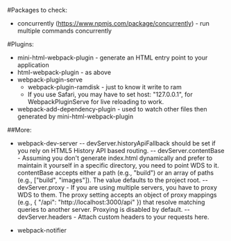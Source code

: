 #Packages to check:
- concurrently (https://www.npmjs.com/package/concurrently) - run multiple commands concurrently

#Plugins:
- mini-html-webpack-plugin - generate an HTML entry point to your application
- html-webpack-plugin - as above
- webpack-plugin-serve
    - webpack-plugin-ramdisk - just to know it write to ram
    - If you use Safari, you may have to set host: "127.0.0.1", for WebpackPluginServe for live reloading to work.
- webpack-add-dependency-plugin - used to watch other files then generated by mini-html-webpack-plugin 

##More:
- webpack-dev-server 
-- devServer.historyApiFallback should be set if you rely on HTML5 History API based routing.
-- devServer.contentBase - Assuming you don't generate index.html dynamically and prefer to maintain it yourself in a specific directory, you need to point WDS to it. contentBase accepts either a path (e.g., "build") or an array of paths (e.g., ["build", "images"]). The value defaults to the project root.
-- devServer.proxy - If you are using multiple servers, you have to proxy WDS to them. The proxy setting accepts an object of proxy mappings (e.g., { "/api": "http://localhost:3000/api" }) that resolve matching queries to another server. Proxying is disabled by default.
-- devServer.headers - Attach custom headers to your requests here.

- webpack-notifier